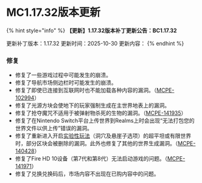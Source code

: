# MC1.17.32版本更新



{% hint style="info" %}
**【更新】1.17.32版本补丁更新公告：BC1.17.32**

更新补丁版本：1.17.32 更新时间：2025-10-30 更新内容：
{% endhint %}

### 修复

* 修复了一些游戏过程中可能发生的崩溃。
* 修复了导航市场侧边栏时可能发生的崩溃。
* 修复了即使已连接到互联网时也不能加载各种内容的漏洞。（[MCPE-102994](https://bugs.mojang.com/browse/MCPE-102994)）
* 修复了光源方块会使地下的玩家强制生成在主世界地表上的漏洞。
* 修复了抢夺魔咒不适用于被弹射物杀死的生物的漏洞。（[MCPE-141935](https://bugs.mojang.com/browse/MCPE-141935)）
* 修复了在Nintendo Switch平台上传世界到Realms上时会出现“无法打包您的世界文件以供上传”错误的漏洞。
* 修复了重新进入开启[实验性玩法](https://zh.minecraft.wiki/w/%E5%AE%9E%E9%AA%8C%E6%80%A7%E7%8E%A9%E6%B3%95)（洞穴及悬崖子选项）的超平坦或有限世界时，部分区块会被删除的漏洞。此外也修复了其他的世界生成漏洞。（[MCPE-140428](https://bugs.mojang.com/browse/MCPE-140428)）
* 修复了Fire HD 10设备（第7代和第8代）无法启动游戏的问题。（[MCPE-141971](https://bugs.mojang.com/browse/MCPE-141971)）
* 修复了兑换兑换码后，市场内容不出现在已购内容中的问题。
